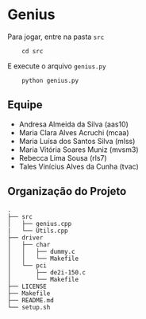 # Genius

Para jogar, entre na pasta ``src``

```
	cd src
```

E execute o arquivo ``genius.py``


```
	python genius.py
```

## Equipe

- Andresa Almeida da Silva (aas10)
- Maria Clara Alves Acruchi (mcaa)
- Maria Luísa dos Santos Silva (mlss)
- Maria Vitória Soares Muniz (mvsm3)
- Rebecca Lima Sousa (rls7)
- Tales Vinícius Alves da Cunha (tvac)
  
## Organização do Projeto
	.
	├── src
	│   ├── genius.cpp
	|	└── Utils.cpp
	├── driver
	│   ├── char
	│   │   ├── dummy.c
	│   │   └── Makefile
	│   └── pci
	│       ├── de2i-150.c
	│       └── Makefile
	├── LICENSE
	├── Makefile
	├── README.md
	└── setup.sh
